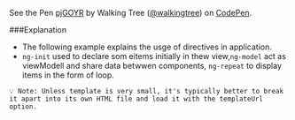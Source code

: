 <p data-height="268" data-theme-id="0" data-slug-hash="pjGOYR" data-default-tab="result" data-user="walkingtree" class='codepen'>See the Pen <a href='http://codepen.io/walkingtree/pen/pjGOYR/'>pjGOYR</a> by Walking Tree (<a href='http://codepen.io/walkingtree'>@walkingtree</a>) on <a href='http://codepen.io'>CodePen</a>.</p>
<script async src="//assets.codepen.io/assets/embed/ei.js"></script>

###Explanation
* The following example explains the usge of directives in application.
* ```ng-init``` used to declare som eitems initially in thew view,```ng-model``` act as viewModell and share data betwwen components, ```ng-repeat``` to display items in the form of loop.

`💡 Note: Unless template is very small, it's typically better to break it apart into its own HTML file and load it with the templateUrl option.` 

